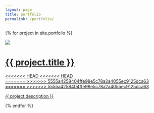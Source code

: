 ```yaml
---
layout: page
title: portfolio
permalink: /portfolio/
---
```


{% for project in site.portfolio %}
<div class="project ">
    <div class="thumbnail">
        <a href="{{ site.baseurl }}{{ project.url }}">
        <img class="thumbnail" src="{{ project.img }}"/>
        <span>
            <h1>{{ project.title }}</h1>
<<<<<<< HEAD
<<<<<<< HEAD
            <br/>
=======
>>>>>>> 5555a4258404ffe98e5c78a2a4055ec9125dca63
=======
>>>>>>> 5555a4258404ffe98e5c78a2a4055ec9125dca63
            <p>{{ project.description }}</p>
        </span>
        </a>
    </div>
</div>

{% endfor %}






